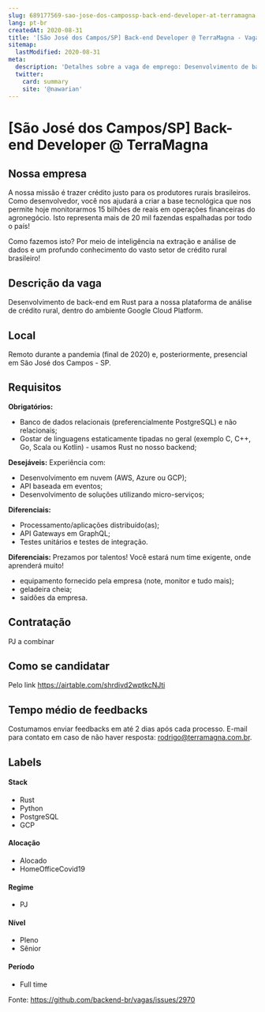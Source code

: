 ```yaml
---
slug: 689177569-sao-jose-dos-campossp-back-end-developer-at-terramagna
lang: pt-br
createdAt: 2020-08-31
title: '[São José dos Campos/SP] Back-end Developer @ TerraMagna - Vaga de Emprego'
sitemap:
  lastModified: 2020-08-31
meta:
  description: 'Detalhes sobre a vaga de emprego: Desenvolvimento de back-end em Rust para a nossa plataforma de análise de crédito rural, dentro do ambiente Google Cloud Platform.'
  twitter:
    card: summary
    site: '@nawarian'
---
```


# [São José dos Campos/SP] Back-end Developer @ TerraMagna

## Nossa empresa

A nossa missão é trazer crédito justo para os produtores rurais brasileiros. Como desenvolvedor, você nos ajudará a criar a base tecnológica que nos permite hoje monitorarmos 15 bilhões de reais em operações financeiras do agronegócio. Isto representa mais de 20 mil fazendas espalhadas por todo o país!

Como fazemos isto? Por meio de inteligência na extração e análise de dados e um profundo conhecimento do vasto setor de crédito rural brasileiro!

## Descrição da vaga

Desenvolvimento de back-end em Rust para a nossa plataforma de análise de crédito rural, dentro do ambiente Google Cloud Platform.

## Local

Remoto durante a pandemia (final de 2020)  e, posteriormente, presencial em São José dos Campos - SP.

## Requisitos

**Obrigatórios:**
- Banco de dados relacionais (preferencialmente PostgreSQL) e não relacionais;
- Gostar de linguagens estaticamente tipadas no geral (exemplo C, C++, Go, Scala ou Kotlin) - usamos Rust no nosso backend;

**Desejáveis:**
Experiência com:
- Desenvolvimento em nuvem (AWS, Azure ou GCP);
- API baseada em eventos;
- Desenvolvimento de soluções utilizando micro-serviços;

**Diferenciais:**
- Processamento/aplicações distribuído(as);
- API Gateways em GraphQL;
- Testes unitários e testes de integração.

**Diferenciais:**
Prezamos por talentos! Você estará num time exigente, onde aprenderá muito!
- equipamento fornecido pela empresa (note, monitor e tudo mais);
- geladeira cheia;
- saidões da empresa.

## Contratação

PJ a combinar

## Como se candidatar

Pelo link https://airtable.com/shrdivd2wptkcNJti

## Tempo médio de feedbacks

Costumamos enviar feedbacks em até 2 dias após cada processo.
E-mail para contato em caso de não haver resposta: rodrigo@terramagna.com.br.

## Labels

#### Stack
- Rust
- Python
- PostgreSQL
- GCP

#### Alocação
- Alocado
- HomeOfficeCovid19

#### Regime
- PJ

#### Nível
- Pleno
- Sênior

#### Período
- Full time


Fonte: https://github.com/backend-br/vagas/issues/2970